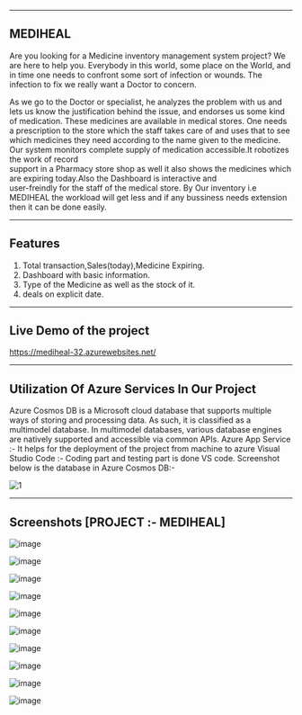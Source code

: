 ------------------------------------------------------------------
MEDIHEAL
------------------------------------------------------------------
Are you looking for a Medicine inventory management system project? We are here to help you. Everybody in this world, some place 
on the World, and in time one needs to confront some sort of infection or wounds. The infection to fix we really want a 
Doctor to concern.

As we go to the Doctor or specialist, he analyzes the problem with us and lets us know the justification behind the 
issue, and endorses us some kind of medication. These medicines are available in medical stores. 
One needs a prescription to the store which the staff takes care of and uses that to see which medicines they need according 
to the name given to the medicine. Our system monitors complete supply of medication accessible.It robotizes the work of record  
support in a Pharmacy store shop as well it also shows the medicines which are expiring today.Also the Dashboard is interactive and  
user-freindly for the staff of the medical store. By Our  inventory i.e MEDIHEAL the workload will get less and if any bussiness needs 
extension then it can be done easily.

------------------------------------------------------------------
Features 
------------------------------------------------------------------
1) Total transaction,Sales(today),Medicine Expiring.
2) Dashboard with basic information.
3) Type of the Medicine as well as the stock of it.
4) deals on explicit date.

------------------------------------------------------------------
 Live Demo of the project
 ------------------------------------------------------------------
 
 https://mediheal-32.azurewebsites.net/
 
 ------------------------------------------------------------------
 Utilization Of Azure Services In Our Project
 ------------------------------------------------------------------
 
 Azure Cosmos DB is a Microsoft cloud database that supports
multiple ways of storing and processing data. As such, it
is classified as a multimodel database. In multimodel databases,
various database engines are natively supported and accessible
 via common APIs.
 Azure App Service :- It helps for the deployment of the project from machine to azure
 Visual Studio Code :- Coding part and testing part is done VS code.
 Screenshot below is the database in Azure Cosmos DB:-
 
![1](https://user-images.githubusercontent.com/78952632/156102555-63b866a2-9286-4447-bec5-4a99b73b031c.jpg)


------------------------------------------------------------------
Screenshots [PROJECT :- MEDIHEAL]
------------------------------------------------------------------

![image](https://user-images.githubusercontent.com/78952632/156103756-89cbbfee-520b-4d10-98a4-13b5b1822a79.png)



![image](https://user-images.githubusercontent.com/78952632/156103896-621d9ff3-ad14-480b-b1a0-3a417eae939f.png)



![image](https://user-images.githubusercontent.com/78952632/156103915-63ba5202-cf06-4b9e-9203-7f4eee772692.png)



![image](https://user-images.githubusercontent.com/78952632/156103967-b438020b-361a-4aca-bced-576616dea95e.png)



![image](https://user-images.githubusercontent.com/78952632/156103997-645ddc48-06ee-4bcb-bf2b-9a92b2433e42.png)



![image](https://user-images.githubusercontent.com/78952632/156104438-3f320222-eec7-49fd-aae6-a201795bd86a.png)



![image](https://user-images.githubusercontent.com/78952632/156104856-b1e5e407-3ae0-4dc1-87aa-5f8228e0856b.png)



![image](https://user-images.githubusercontent.com/78952632/156104011-dfb89429-b3a6-406d-bde7-efc070c37dfb.png)



![image](https://user-images.githubusercontent.com/78952632/156105334-58460b44-b018-475e-bb3d-b389a5f0ba3d.png)



![image](https://user-images.githubusercontent.com/78952632/156105348-0771dbc4-9432-490e-8d73-53d7b4c912e4.png)






